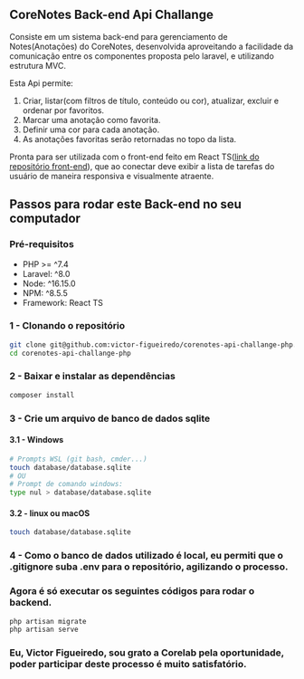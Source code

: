 ## CoreNotes Back-end Api Challange

Consiste em um sistema back-end para gerenciamento de Notes(Anotações) do CoreNotes, desenvolvida aproveitando a facilidade da comunicação entre os componentes proposta pelo laravel, e utilizando estrutura MVC.

Esta Api permite:
1. Criar, listar(com filtros de título, conteúdo ou cor), atualizar, excluir e ordenar por favoritos.
2. Marcar uma anotação como favorita.
3. Definir uma cor para cada anotação.
4. As anotações favoritas serão retornadas no topo da lista.

Pronta para ser utilizada com o front-end feito em React TS(<a href="https://github.com/victor-figueiredo/corenotes-web-challange-react">link do repositório front-end</a>), que ao conectar deve exibir a lista de tarefas do usuário de maneira responsiva e visualmente atraente.

## Passos para rodar este Back-end no seu computador

### Pré-requisitos
- PHP >= ^7.4
- Laravel: ^8.0
- Node: ^16.15.0
- NPM: ^8.5.5
- Framework: React TS

### 1 - Clonando o repositório
```bash
git clone git@github.com:victor-figueiredo/corenotes-api-challange-php.git
cd corenotes-api-challange-php
```

### 2 - Baixar e instalar as dependências
```bash
composer install
```

### 3 - Crie um arquivo de banco de dados sqlite
#### 3.1 - Windows
```bash
# Prompts WSL (git bash, cmder...)
touch database/database.sqlite
# OU
# Prompt de comando windows:
type nul > database/database.sqlite
```
#### 3.2 - linux ou macOS
```bash
touch database/database.sqlite
```

### 4 - Como o banco de dados utilizado é local, eu permiti que o .gitignore suba .env para o repositório, agilizando o processo.
### Agora é só executar os seguintes códigos para rodar o backend.
```bash
php artisan migrate
php artisan serve
```

### Eu, Victor Figueiredo, sou grato a Corelab pela oportunidade, poder participar deste processo é muito satisfatório.
